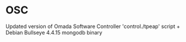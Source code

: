 # OSC
Updated version of Omada Software Controller 'control./tpeap' script + Debian Bullseye 4.4.15 mongodb binary
